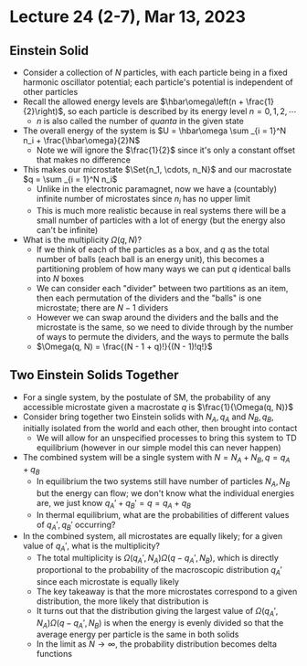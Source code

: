# Lecture 24 (2-7), Mar 13, 2023

## Einstein Solid

* Consider a collection of $N$ particles, with each particle being in a fixed harmonic oscillator potential; each particle's potential is independent of other particles
* Recall the allowed energy levels are $\hbar\omega\left(n + \frac{1}{2}\right)$, so each particle is described by its energy level $n = 0, 1, 2, \cdots$
	* $n$ is also called the number of *quanta* in the given state
* The overall energy of the system is $U = \hbar\omega \sum _{i = 1}^N n_i + \frac{\hbar\omega}{2}N$
	* Note we will ignore the $\frac{1}{2}$ since it's only a constant offset that makes no difference
* This makes our microstate $\Set{n_1, \cdots, n_N}$ and our macrostate $q = \sum _{i = 1}^N n_i$
	* Unlike in the electronic paramagnet, now we have a (countably) infinite number of microstates since $n_i$ has no upper limit
	* This is much more realistic because in real systems there will be a small number of particles with a lot of energy (but the energy also can't be infinite)
* What is the multiplicity $\Omega(q, N)$?
	* If we think of each of the particles as a box, and $q$ as the total number of balls (each ball is an energy unit), this becomes a partitioning problem of how many ways we can put $q$ identical balls into $N$ boxes
	* We can consider each "divider" between two partitions as an item, then each permutation of the dividers and the "balls" is one microstate; there are $N - 1$ dividers
	* However we can swap around the dividers and the balls and the microstate is the same, so we need to divide through by the number of ways to permute the dividers, and the ways to permute the balls
	* $\Omega(q, N) = \frac{(N - 1 + q)!}{(N - 1)!q!}$

## Two Einstein Solids Together

* For a single system, by the postulate of SM, the probability of any accessible microstate given a macrostate $q$ is $\frac{1}{\Omega(q, N)}$
* Consider bring together two Einstein solids with $N_A, q_A$ and $N_B, q_B$, initially isolated from the world and each other, then brought into contact
	* We will allow for an unspecified processes to bring this system to TD equilibrium (however in our simple model this can never happen)
* The combined system will be a single system with $N = N_A + N_B, q = q_A + q_B$
	* In equilibrium the two systems still have number of particles $N_A, N_B$ but the energy can flow; we don't know what the individual energies are, we just know $q_A' + q_B' = q = q_A + q_B$
	* In thermal equilibrium, what are the probabilities of different values of $q_A', q_B'$ occurring?
* In the combined system, all microstates are equally likely; for a given value of $q_A'$, what is the multiplicity?
	* The total multiplicity is $\Omega(q_A', N_A)\Omega(q - q_A', N_B)$, which is directly proportional to the probability of the macroscopic distribution $q_A'$ since each microstate is equally likely
	* The key takeaway is that the more microstates correspond to a given distribution, the more likely that distribution is
	* It turns out that the distribution giving the largest value of $\Omega(q_A', N_A)\Omega(q - q_A', N_B)$ is when the energy is evenly divided so that the average energy per particle is the same in both solids
	* In the limit as $N \to \infty$, the probability distribution becomes delta functions

